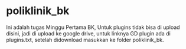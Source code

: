 # poliklinik_bk
Ini adalah tugas Minggu Pertama BK, Untuk plugins tidak bisa di upload disini, jadi di upload ke google drive, untuk linknya GD plugin ada di plugins.txt, setelah didownload masukkan ke folder poliklinik_bk.
